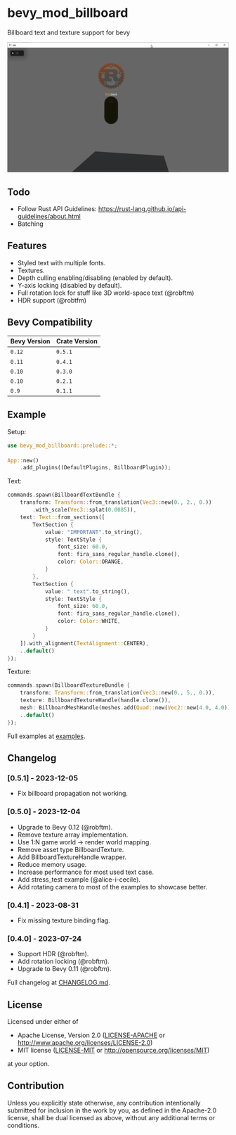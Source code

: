 # bevy_mod_billboard
Billboard text and texture support for bevy

![showcase](images/showcase.png)

## Todo
- Follow Rust API Guidelines: https://rust-lang.github.io/api-guidelines/about.html
- Batching

## Features
- Styled text with multiple fonts.
- Textures.
- Depth culling enabling/disabling (enabled by default).
- Y-axis locking (disabled by default).
- Full rotation lock for stuff like 3D world-space text (@robftm)
- HDR support (@robtfm)

## Bevy Compatibility

| Bevy Version | Crate Version |
|--------------|---------------|
| `0.12`       | `0.5.1`       |
| `0.11`       | `0.4.1`       |
| `0.10`       | `0.3.0`       |
| `0.10`       | `0.2.1`       |
| `0.9`        | `0.1.1`       |

## Example

Setup:
```rs
use bevy_mod_billboard::prelude::*;

App::new()
    .add_plugins((DefaultPlugins, BillboardPlugin));
```

Text:
```rs
commands.spawn(BillboardTextBundle {
    transform: Transform::from_translation(Vec3::new(0., 2., 0.))
        .with_scale(Vec3::splat(0.0085)),
    text: Text::from_sections([
        TextSection {
            value: "IMPORTANT".to_string(),
            style: TextStyle {
                font_size: 60.0,
                font: fira_sans_regular_handle.clone(),
                color: Color::ORANGE,
            }
        },
        TextSection {
            value: " text".to_string(),
            style: TextStyle {
                font_size: 60.0,
                font: fira_sans_regular_handle.clone(),
                color: Color::WHITE,
            }
        }
    ]).with_alignment(TextAlignment::CENTER),
    ..default()
});
```

Texture:
```rs
commands.spawn(BillboardTextureBundle {
    transform: Transform::from_translation(Vec3::new(0., 5., 0.)),
    texture: BillboardTextureHandle(handle.clone()),
    mesh: BillboardMeshHandle(meshes.add(Quad::new(Vec2::new(4.0, 4.0)).into()).into()),
    ..default()
});
```

Full examples at [examples](examples).

## Changelog

### [0.5.1] - 2023-12-05
- Fix billboard propagation not working.

### [0.5.0] - 2023-12-04
- Upgrade to Bevy 0.12 (@robftm).
- Remove texture array implementation.
- Use 1:N game world -> render world mapping.
- Remove asset type BillboardTexture.
- Add BillboardTextureHandle wrapper.
- Reduce memory usage.
- Increase performance for most used text case.
- Add stress_test example (@alice-i-cecile).
- Add rotating camera to most of the examples to showcase better.

### [0.4.1] - 2023-08-31
- Fix missing texture binding flag.

### [0.4.0] - 2023-07-24
- Support HDR (@robftm).
- Add rotation locking (@robftm).
- Upgrade to Bevy 0.11 (@robftm).

Full changelog at [CHANGELOG.md](CHANGELOG.md).

## License

Licensed under either of

* Apache License, Version 2.0
([LICENSE-APACHE](LICENSE-APACHE) or http://www.apache.org/licenses/LICENSE-2.0)
* MIT license
([LICENSE-MIT](LICENSE-MIT) or http://opensource.org/licenses/MIT)

at your option.

## Contribution
Unless you explicitly state otherwise, any contribution intentionally submitted for inclusion in the work by you, as defined in the Apache-2.0 license, shall be dual licensed as above, without any additional terms or conditions.